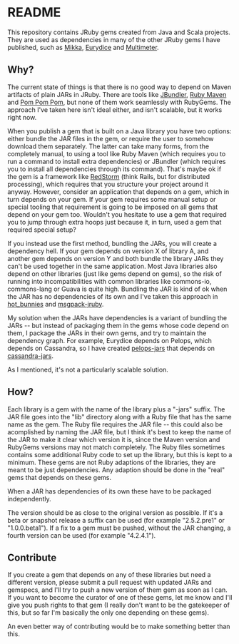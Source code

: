 # README

This repository contains JRuby gems created from Java and Scala projects. They are used as dependencies in many of the other JRuby gems I have published, such as [Mikka](http://rubygems.org/gems/mikka), [Eurydice](http://rubygems.org/gems/eurydice) and [Multimeter](http://rubygems.org/gems/multimeter).

## Why?

The current state of things is that there is no good way to depend on Maven artifacts of plain JARs in JRuby. There are tools like [JBundler](https://github.com/mkristian/jbundler), [Ruby Maven](https://github.com/mkristian/ruby-maven) and [Pom Pom Pom](https://github.com/iconara/pompompom), but none of them work seamlessly with RubyGems. The approach I've taken here isn't ideal either, and isn't scalable, but it works right now.

When you publish a gem that is built on a Java library you have two options: either bundle the JAR files in the gem, or require the user to somehow download them separately. The latter can take many forms, from the completely manual, to using a tool like Ruby Maven (which requires you to run a command to install extra dependencies) or JBundler (which requires you to install all dependencies through its command). That's maybe ok if the gem is a framework like [RedStorm](https://github.com/colinsurprenant/redstorm) (think Rails, but for distributed processing), which requires that you structure your project around it anyway. However, consider an application that depends on a gem, which in turn depends on your gem. If your gem requires some manual setup or special tooling that requirement is going to be imposed on all gems that depend on your gem too. Wouldn't you hesitate to use a gem that required you to jump through extra hoops just because it, in turn, used a gem that required special setup?

If you instead use the first method, bundling the JARs, you will create a dependency hell. If your gem depends on version X of library A, and another gem depends on version Y and both bundle the library JARs they can't be used together in the same application. Most Java libraries also depend on other libraries (just like gems depend on gems), so the risk of running into incompatibilities with common libraries like commons-io, commons-lang or Guava is quite high. Bundling the JAR is kind of ok when the JAR has no dependencies of its own and I've taken this approach in [hot_bunnies](http://rubygems.org/gems/hot_bunnies) and [msgpack-jruby](http://rubygems.org/gems/msgpack-jruby).

My solution when the JARs have dependencies is a variant of bundling the JARs -- but instead of packaging them in the gems whose code depend on them, I package the JARs in their own gems, and try to maintain the dependency graph. For example, Eurydice depends on Pelops, which depends on Cassandra, so I have created [pelops-jars](http://rubygems.org/gems/pelops-jars) that depends on [cassandra-jars](http://rubygems.org/gems/cassandra-jars).

As I mentioned, it's not a particularly scalable solution.

## How?

Each library is a gem with the name of the library plus a "-jars" suffix. The JAR file goes into the "lib" directory along with a Ruby file that has the same name as the gem. The Ruby file requires the JAR file -- this could also be acomplished by naming the JAR file, but I think it's best to keep the name of the JAR to make it clear which version it is, since the Maven version and RubyGems versions may not match completely. The Ruby files sometimes contains some additional Ruby code to set up the library, but this is kept to a minimum. These gems are not Ruby adaptions of the libraries, they are meant to be just dependencies. Any adaption should be done in the "real" gems that depends on these gems.

When a JAR has dependencies of its own these have to be packaged independently.

The version should be as close to the original version as possible. If it's a beta or snapshot release a suffix can be used (for example "2.5.2.pre1" or "1.0.0.beta1"). If a fix to a gem must be pushed, without the JAR changing, a fourth version can be used (for example "4.2.4.1").

## Contribute

If you create a gem that depends on any of these libraries but need a different version, please submit a pull request with updated JARs and gemspecs, and I'll try to push a new version of them gem as soon as I can. If you want to become the curator of one of these gems, let me know and I'll give you push rights to that gem (I really don't want to be the gatekeeper of this, but so far I'm basically the only one depending on these gems).

An even better way of contributing would be to make something better than this.
